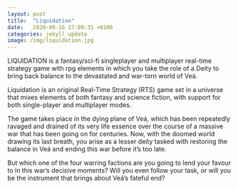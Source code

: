```yaml
---
layout: post
title:  "Liquidation"
date:   2020-09-16 17:09:31 +0100
categories: jekyll update
image: /img/liquidation.jpg
---
```

LIQUIDATION is a fantasy/sci-fi singleplayer and multiplayer real-time strategy game with rpg elements in which you take the role of a Deity to bring back balance to the devastated and war-torn world of Veá.

Liquidation is an original Real-Time Strategy (RTS) game set in a universe that mixes elements of both fantasy and science fiction, with support for both single-player and multiplayer modes.

The game takes place in the dying plane of Veá, which has been repeatedly ravaged and drained of its very life essence over the course of a massive war that has been going on for centuries. Now, with the doomed world drawing its last breath, you arise as a lesser deity tasked with restoring the balance in Veá and ending this war before it’s too late.

But which one of the four warring factions are you going to lend your favour to in this war’s decisive moments? Will you even follow your task, or will you be the instrument that brings about Veá’s fateful end?